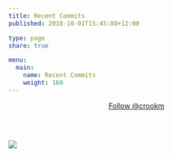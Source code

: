 ```yaml
---
title: Recent Commits
published: 2018-10-01T15:45:00+12:00

type: page
share: true

menu:
  main:
    name: Recent Commits
    weight: 160
---
```


<div style="text-align: center;"><a class="github-button" href="https://github.com/crookm" data-size="large" data-show-count="true" aria-label="Follow @crookm on GitHub">Follow @crookm</a></div>
<script async defer src="https://buttons.github.io/buttons.js"></script>

<div id="api__GH_commit_activity">
  <img style="margin-top:60px;" src="https://crookm.ams3.cdn.digitaloceanspaces.com/media/meta/loader.svg" />
</div>

